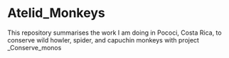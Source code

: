 # Atelid_Monkeys
This repository summarises the work I am doing in Pococi, Costa Rica, to conserve wild howler, spider, and capuchin monkeys with project _Conserve_monos
